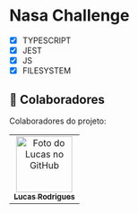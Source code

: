 # Nasa Challenge

- [x] TYPESCRIPT
- [x] JEST
- [x] JS
- [x] FILESYSTEM
## 🤝 Colaboradores

Colaboradores do projeto:

<table>
  <tr>
    <td align="center">
      <a href="https://www.linkedin.com/in/rodrlucas/">
        <img src="./assets/Lucas.jpeg" width="100px;" alt="Foto do Lucas no GitHub"/><br>
        <sub>
          <b>Lucas Rodrigues</b>
        </sub>
      </a>
    </td>
  </tr>
</table>



